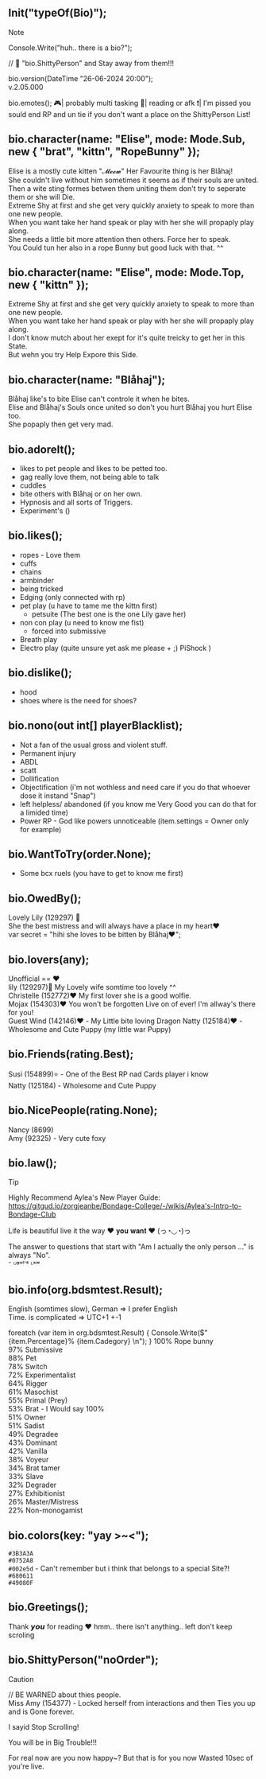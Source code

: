 ## Init("typeOf(Bio)");
>[!NOTE]
> Console.Write("huh.. there is a bio?");
> 
> // 🚷 "bio.ShittyPerson" and Stay away from them!!!
>
> bio.version(DateTime "26-06-2024 20:00"); \
> v.2.05.000
> 
> bio.emotes();
> 🎮| probably multi tasking
> 📖| reading or afk
> ❗| I'm pissed you sould end RP and un tie if you don't want a place on the ShittyPerson List!


## bio.character(name: "Elise", mode: Mode.Sub, new { "brat", "kittn", "RopeBunny" });
Elise is a mostly cute kitten "𝓜𝓮𝓮𝔀" Her Favourite thing is her Blåhaj! \
She couldn't live without him sometimes it seems as if their souls are united. \
Then a wite sting formes betwen them uniting them don't try to seperate them or she will Die. \
Extreme Shy at first and she get very quickly anxiety to speak to more than one new people. \
When you want take her hand speak or play with her she will propaply play along. \
She needs a little bit more attention then others. Force her to speak. \
You Could tun her also in a rope Bunny but good luck with that. ^^


## bio.character(name: "Elise", mode: Mode.Top, new { "kittn" });
Extreme Shy at first and she get very quickly anxiety to speak to more than one new people. \
When you want take her hand speak or play with her she will propaply play along. \
I don't know mutch about her exept for it's quite treicky to get her in this State. \
But wehn you try Help Expore this Side.


## bio.character(name: "Blåhaj");
Blåhaj like's to bite Elise can't controle it when he bites. \
Elise and Blåhaj's Souls once united so don't you hurt Blåhaj you hurt Elise too. \
She popaply then get very mad.



## bio.adoreIt();
- likes to pet people and likes to be petted too.
- gag really love them, not being able to talk
- cuddles
- bite others with Blåhaj or on her own.
- Hypnosis and all sorts of Triggers.
- Experiment's ()


## bio.likes();
- ropes - Love them
- cuffs
- chains
- armbinder
- being tricked
- Edging (only connected with rp) 
- pet play (u have to tame me the kittn first)
  - petsuite (The best one is the one Lily gave her)
- non con play (u need to know me fist)
  - forced into submissive
- Breath play
- Electro play (quite unsure yet ask me please + ;) PiShock )


## bio.dislike();
- hood
- shoes where is the need for shoes?


## bio.nono(out int[] playerBlacklist);
- Not a fan of the usual gross and violent stuff.
- Permanent injury
- ABDL
- scatt
- Dollification
- Objectification (i'm not wothless and need care if you do that whoever dose it instand "Snap")
- left helpless/ abandoned (if you know me Very Good you can do that for a limided time)
- Power RP - God like powers unnoticeable (item.settings = Owner only for example)


## bio.WantToTry(order.None);
- Some bcx ruels (you have to get to know me first)


## bio.OwedBy();
Lovely Lily (129297) 🦋 \
She the best mistress and will always have a place in my heart♥ \
var secret = "hihi she loves to be bitten by Blåhaj♥";


## bio.lovers(any);
Unofficial == ♥ \
lily (129297)💍 My Lovely wife somtime too lovely ^^ \
Christelle (152772)❤️ My first lover she is a good wolfie. \
Mojax (154303)❤️ You won't be forgotten Live on of ever! I'm allway's there for you! \
Guest Wind (142146)❤️ - My Little bite loving Dragon
Natty (125184)❤️ - Wholesome and Cute Puppy (my little war Puppy)


## bio.Friends(rating.Best);
Susi (154899)⭐ - One of the Best RP nad Cards player i know \
Natty (125184) - Wholesome and Cute Puppy


## bio.NicePeople(rating.None);
Nancy (8699) \
Amy (92325) - Very cute foxy


## bio.law();
> [!TIP]
> Highly Recommend Aylea's New Player Guide: \
> https://gitgud.io/zorgjeanbe/Bondage-College/-/wikis/Aylea's-Intro-to-Bondage-Club

Life is beautiful live it the way ♥ 𝐲𝐨𝐮 𝐰𝐚𝐧𝐭 ♥ (っ◔◡◔)っ

The answer to questions that start with "Am I actually the only person ..." is always "No". \
⁻ ᵁᵍᵒˡ'ˢ ᴸᵃʷ


## bio.info(org.bdsmtest.Result);
English (somtimes slow), German => I prefer English \
Time. is complicated => UTC+1 +-1

foreatch (var item in org.bdsmtest.Result) { Console.Write($" {item.Percentage}% {item.Cadegory} \n"); }
100% Rope bunny \
97% Submissive \
88% Pet \
78% Switch \
72% Experimentalist \
64% Rigger \
61% Masochist \
55% Primal (Prey) \
53% Brat - I Would say 100% \
51% Owner \
51% Sadist \
49% Degradee \
43% Dominant \
42% Vanilla \
38% Voyeur \
34% Brat tamer \
33% Slave \
32% Degrader \
27% Exhibitionist \
26% Master/Mistress \
22% Non-monogamist


## bio.colors(key: "yay >~<");
`#3B3A3A` \
`#0752A8` \
`#002e5d` - Can't remember but i think that belongs to a special Site?! \
`#680611` \
`#49080F`


## bio.Greetings();
Thank 𝙮𝙤𝙪 for reading ♥
hmm.. there isn't anything.. left
don't keep scroling


## bio.ShittyPerson("noOrder");
> [!CAUTION]
> // BE WARNED about thies people. \
> Miss Amy (154377) - Locked herself from interactions and then Ties you up and is Gone forever.





















































































































































































































































































































































































I sayid Stop Scrolling!












































































































































































































































































































































































































































































































































































































































































































































































































































































































































































































































































You will be in Big Trouble!!!


































































































































































































































































































































































































































































































































































































































































































































































































































































































































































































For real now are you now happy~?
But that is for you now Wasted 10sec of you're live.
